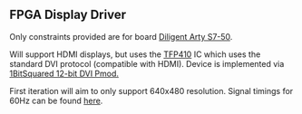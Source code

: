 ## **FPGA Display Driver**

Only constraints provided are for board [Diligent Arty S7-50](https://digilent.com/reference/programmable-logic/arty-s7/start).

Will support HDMI displays, but uses the [TFP410](https://www.ti.com/product/TFP410?bm-verify=AAQAAAAJ_____4FHhq0tasmGcMa9prB263ygBXKuQsg_7dFPQxqPj-rxjDq3Wz-KMwdWiaZPfFitZpzsQEb5PnOWoiFK_uhZgAUW4UbhSwdYekf2fASXAnQYFyLCRG_2hJsqGTNi5QGg7Ag2gQt9vrdOY7xv_pJNGnVYtEuejURS8mvi3uo1ucTJKcjBs50Lr7vSwaSH-x890nJySP_DOJkcuBanTBoBXxGmV1ndTiKhCRhdKEZFPZ85CoH9oSvj66mEmEn1QEq0_QgDrftPm_UCKhtHbHBJ0zB84tAHoY4uRC5rybUwOwChhko) IC which uses the standard DVI protocol (compatible with HDMI). Device is implemented via [1BitSquared 12-bit DVI Pmod.](https://1bitsquared.com/products/pmod-digital-video-interface)

First iteration will aim to only support 640x480 resolution. Signal timings for 60Hz can be found [here](http://tinyvga.com/vga-timing/640x480@60Hz).
